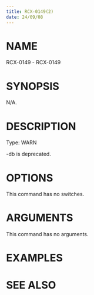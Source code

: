 ```yaml
---
title: RCX-0149(2)
date: 24/09/08
---
```


# NAME

RCX-0149 - RCX-0149

# SYNOPSIS

N/A.

# DESCRIPTION

Type: WARN

-db is deprecated.

# OPTIONS

This command has no switches.

# ARGUMENTS

This command has no arguments.

# EXAMPLES

# SEE ALSO
